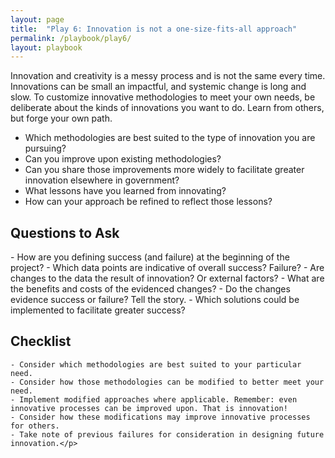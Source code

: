 ```yaml
---
layout: page
title:  "Play 6: Innovation is not a one-size-fits-all approach"
permalink: /playbook/play6/
layout: playbook
---
```


<p class="usa-font-lead">Innovation and creativity is a messy process and is not the same every time. Innovations can be small an impactful, and systemic change is long and slow. To customize innovative methodologies to meet your own needs, be deliberate about the kinds of innovations you want to do. Learn from others, but forge your own path.

  - Which methodologies are best suited to the type of innovation you are pursuing?
  - Can you improve upon existing methodologies?
  - Can you share those improvements more widely to facilitate greater innovation elsewhere in government?
  - What lessons have you learned from innovating?
  - How can your approach be refined to reflect those lessons?

<h2 id="section-heading-h2">Questions to Ask</h2>
    - How are you defining success (and failure) at the beginning of the project?
    - Which data points are indicative of overall success? Failure?
    - Are changes to the data the result of innovation? Or external factors?
    - What are the benefits and costs of the evidenced changes?
    - Do the changes evidence success or failure? Tell the story.
    - Which solutions could be implemented to facilitate greater success?

## Checklist
    - Consider which methodologies are best suited to your particular need.
    - Consider how those methodologies can be modified to better meet your need.
    - Implement modified approaches where applicable. Remember: even innovative processes can be improved upon. That is innovation!
    - Consider how these modifications may improve innovative processes for others.
    - Take note of previous failures for consideration in designing future innovation.</p>
